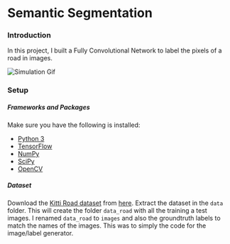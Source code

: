 # Semantic Segmentation
### Introduction
In this project, I built a Fully Convolutional Network to label the pixels of a road in images.

![Simulation Gif](https://media.giphy.com/media/w6yTuQ4Yuh2aRURlFs/giphy.gif)

### Setup
##### Frameworks and Packages
Make sure you have the following is installed:
 - [Python 3](https://www.python.org/)
 - [TensorFlow](https://www.tensorflow.org/)
 - [NumPy](http://www.numpy.org/)
 - [SciPy](https://www.scipy.org/)
 - [OpenCV](https://opencv.org/)
 
##### Dataset
Download the [Kitti Road dataset](http://www.cvlibs.net/datasets/kitti/eval_road.php) from [here](http://www.cvlibs.net/download.php?file=data_road.zip).  Extract the dataset in the `data` folder.  This will create the folder `data_road` with all the training a test images. I renamed `data_road` to `images` and also the groundtruth labels to match the names of the images. This was to simply the code for the image/label generator.

